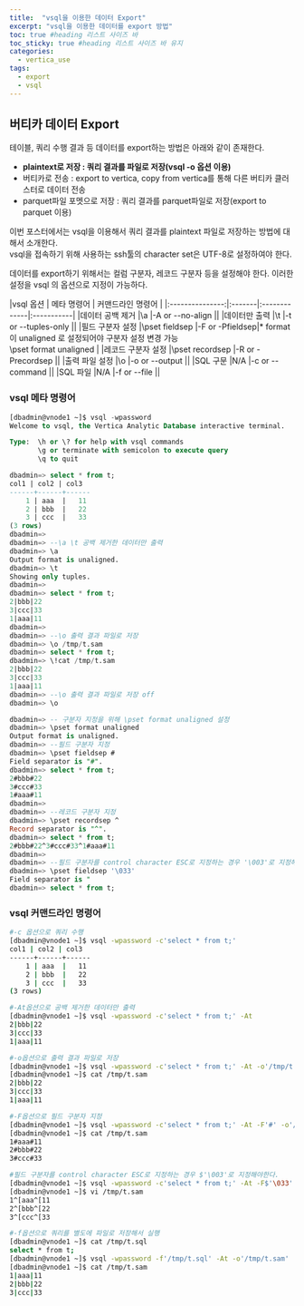 ```yaml
---
title:  "vsql을 이용한 데이터 Export"
excerpt: "vsql을 이용한 데이터를 export 방법"
toc: true #heading 리스트 사이즈 바
toc_sticky: true #heading 리스트 사이즈 바 유지
categories:
  - vertica_use
tags:
  - export
  - vsql
---
```


## 버티카 데이터 Export
테이블, 쿼리 수행 결과 등 데이터를 export하는 방법은 아래와 같이 존재한다.  
+ **plaintext로 저장 : 쿼리 결과를 파일로 저장(vsql -o 옵션 이용)**  
+ 버티카로 전송 : export to vertica, copy from vertica를 통해 다른 버티카 클러스터로 데이터 전송  
+ parquet파일 포멧으로 저장 : 쿼리 결과를 parquet파일로 저장(export to parquet 이용)  

이번 포스터에서는 vsql을 이용해서 쿼리 결과를 plaintext 파일로 저장하는 방법에 대해서 소개한다.  
vsql을 접속하기 위해 사용하는 ssh툴의 character set은 UTF-8로 설정하여야 한다.  
  
데이터를 export하기 위해서는 컬럼 구분자, 레코드 구분자 등을 설정해야 한다. 이러한 설정을 vsql 의 옵션으로 지정이 가능하다.  

|vsql 옵션 | 메타 명령어 | 커맨드라인 명령어 |
|:---------------:|:-------|:-------------|:-----------|
|데이터 공백 제거   |\a     |-A or --no-align      ||
|데이터만 출력      |\t     |-t or --tuples-only   ||
|필드 구분자 설정   |\pset fieldsep |-F or -Pfieldsep|* format 이 unaligned 로 설정되어야 구분자 설정 변경 가능<br/>\pset format unaligned |
|레코드 구분자 설정 |\pset recordsep |-R or -Precordsep ||
|출력 파일 설정    |\o    |-o or --output  ||
|SQL 구문        |N/A    |-c or --command  ||
|SQL 파일        |N/A    |-f or --file ||


### vsql 메타 명령어
```sql
[dbadmin@vnode1 ~]$ vsql -wpassword
Welcome to vsql, the Vertica Analytic Database interactive terminal.

Type:  \h or \? for help with vsql commands
       \g or terminate with semicolon to execute query
       \q to quit

dbadmin=> select * from t;
col1 | col2 | col3
------+------+------
    1 | aaa  |   11
    2 | bbb  |   22
    3 | ccc  |   33
(3 rows)
dbadmin=>
dbadmin=> --\a \t 공백 제거한 데이터만 출력
dbadmin=> \a
Output format is unaligned.
dbadmin=> \t
Showing only tuples.
dbadmin=>
dbadmin=> select * from t;
2|bbb|22
3|ccc|33
1|aaa|11
dbadmin=>
dbadmin=> --\o 출력 결과 파일로 저장
dbadmin=> \o /tmp/t.sam
dbadmin=> select * from t;
dbadmin=> \!cat /tmp/t.sam
2|bbb|22
3|ccc|33
1|aaa|11
dbadmin=> --\o 출력 결과 파일로 저장 off
dbadmin=> \o
```
  
```sql
dbadmin=> -- 구분자 지정을 위해 \pset format unaligned 설정
dbadmin=> \pset format unaligned
Output format is unaligned.
dbadmin=> --필드 구분자 지정
dbadmin=> \pset fieldsep #
Field separator is "#".
dbadmin=> select * from t;
2#bbb#22
3#ccc#33
1#aaa#11
dbadmin=>
dbadmin=> --레코드 구분자 지정
dbadmin=> \pset recordsep ^
Record separator is "^".
dbadmin=> select * from t;
2#bbb#22^3#ccc#33^1#aaa#11
dbadmin=>
dbadmin=> --필드 구분자를 control character ESC로 지정하는 경우 '\003'로 지정해야한다.
dbadmin=> \pset fieldsep '\033'
Field separator is "
dbadmin=> select * from t;

```

### vsql 커맨드라인 명령어
```bash
#-c 옵션으로 쿼리 수행
[dbadmin@vnode1 ~]$ vsql -wpassword -c'select * from t;'
col1 | col2 | col3
------+------+------
    1 | aaa  |   11
    2 | bbb  |   22
    3 | ccc  |   33
(3 rows)

#-At옵션으로 공백 제거한 데이터만 출력
[dbadmin@vnode1 ~]$ vsql -wpassword -c'select * from t;' -At
2|bbb|22
3|ccc|33
1|aaa|11

#-o옵션으로 출력 결과 파일로 저장
[dbadmin@vnode1 ~]$ vsql -wpassword -c'select * from t;' -At -o'/tmp/t.sam'
[dbadmin@vnode1 ~]$ cat /tmp/t.sam
2|bbb|22
3|ccc|33
1|aaa|11
```

```bash
#-F옵션으로 필드 구분자 지정
[dbadmin@vnode1 ~]$ vsql -wpassword -c'select * from t;' -At -F'#' -o'/tmp/t.sam'
[dbadmin@vnode1 ~]$ cat /tmp/t.sam
1#aaa#11
2#bbb#22
3#ccc#33

#필드 구분자를 control character ESC로 지정하는 경우 $'\003'로 지정해야한다.
[dbadmin@vnode1 ~]$ vsql -wpassword -c'select * from t;' -At -F$'\033' -o'/tmp/t.sam'
[dbadmin@vnode1 ~]$ vi /tmp/t.sam
1^[aaa^[11
2^[bbb^[22
3^[ccc^[33

#-f옵션으로 쿼리를 별도에 파일로 저장해서 실행
[dbadmin@vnode1 ~]$ cat /tmp/t.sql
select * from t;
[dbadmin@vnode1 ~]$ vsql -wpassword -f'/tmp/t.sql' -At -o'/tmp/t.sam'
[dbadmin@vnode1 ~]$ cat /tmp/t.sam
1|aaa|11
2|bbb|22
3|ccc|33
```





